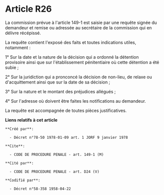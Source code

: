 # Article R26

La commission prévue à l'article 149-1 est saisie par une requête signée du demandeur et remise ou adressée au secrétaire de
la commission qui en délivre récépissé.

La requête contient l'exposé des faits et toutes indications utiles, notamment :

1° Sur la date et la nature de la décision qui a ordonné la détention provisoire ainsi que sur l'établissement pénitentiaire
où cette détention a été subie ;

2° Sur la juridiction qui a pronconcé la décision de non-lieu, de relaxe ou d'acquittement ainsi que sur la date de sa
décision ;

3° Sur la nature et le montant des préjudices allégués ;

4° Sur l'adresse où doivent être faites les notifications au demandeur.

La requête est accompagnée de toutes pièces justificatives.

**Liens relatifs à cet article**

	**Créé par**:

	  - Décret n°78-50 1978-01-09 art. 1 JORF 9 janvier 1978

	**Cite**:

	  - CODE DE PROCEDURE PENALE - art. 149-1 (M)

	**Cité par**:

	  - CODE DE PROCEDURE PENALE - art. D24 (V)

	**Codifié par**:

	  - Décret n°58-358 1958-04-22
